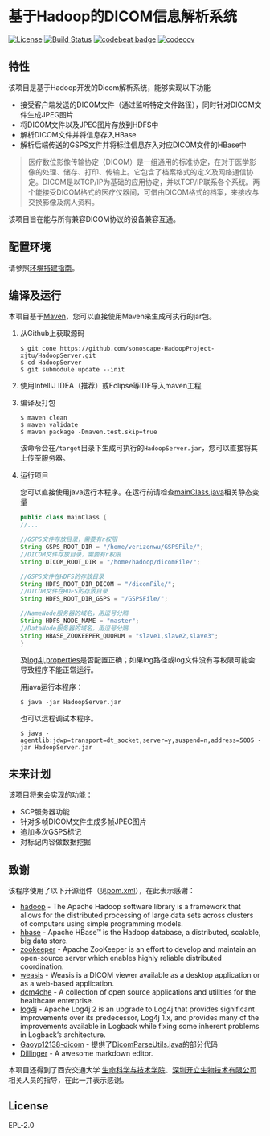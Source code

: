 # 基于Hadoop的DICOM信息解析系统

[![License](https://img.shields.io/badge/License-EPL%202.0-blue.svg)](https://opensource.org/licenses/EPL-2.0) [![Build Status](https://travis-ci.com/sonoscape-HadoopProject-xjtu/HadoopServer.svg?branch=master)](https://travis-ci.com/sonoscape-HadoopProject-xjtu/HadoopServer) [![codebeat badge](https://codebeat.co/badges/74dffbf8-42a7-4029-b69f-bc1697e70b5f)](https://codebeat.co/projects/github-com-sonoscape-hadoopproject-xjtu-hadoopserver-master) [![codecov](https://codecov.io/gh/sonoscape-HadoopProject-xjtu/HadoopServer/branch/master/graph/badge.svg)](https://codecov.io/gh/sonoscape-HadoopProject-xjtu/HadoopServer)

## 特性

该项目是基于Hadoop开发的Dicom解析系统，能够实现以下功能

  - 接受客户端发送的DICOM文件（通过监听特定文件路径），同时针对DICOM文件生成JPEG图片
  - 将DICOM文件以及JPEG图片存放到HDFS中
  - 解析DICOM文件并将信息存入HBase
  - 解析后端传送的GSPS文件并将标注信息存入对应DICOM文件的HBase中
  
> 医疗数位影像传输协定（DICOM）是一组通用的标准协定，在对于医学影像的处理、储存、打印、传输上。它包含了档案格式的定义及网络通信协定。DICOM是以TCP/IP为基础的应用协定，并以TCP/IP联系各个系统。两个能接受DICOM格式的医疗仪器间，可借由DICOM格式的档案，来接收与交换影像及病人资料。 
  
  该项目旨在能与所有兼容DICOM协议的设备兼容互通。

## 配置环境

请参照[环境搭建指南](/HOW_TO_SETUP_HADOOP.md)。

## 编译及运行

本项目基于[Maven](https://maven.apache.org/)，您可以直接使用Maven来生成可执行的jar包。

1. 从Github上获取源码

    ```shell
    $ git cone https://github.com/sonoscape-HadoopProject-xjtu/HadoopServer.git
    $ cd HadoopServer
    $ git submodule update --init
    ```

2. 使用IntelliJ IDEA（推荐）或Eclipse等IDE导入maven工程

3. 编译及打包

    ```shell
    $ maven clean
    $ maven validate
    $ maven package -Dmaven.test.skip=true
    ```
    
    该命令会在`/target`目录下生成可执行的`HadoopServer.jar`，您可以直接将其上传至服务器。
    
4.  运行项目
    
    您可以直接使用java运行本程序。在运行前请检查[mainClass.java](/src/main/java/mainClass.java)相关静态变量
    
    ```java
    public class mainClass {
    //...

    //GSPS文件存放目录，需要有r权限
    String GSPS_ROOT_DIR = "/home/verizonwu/GSPSFile/"; 
    //DICOM文件存放目录，需要有r权限
    String DICOM_ROOT_DIR = "/home/hadoop/dicomFile/";

    //GSPS文件在HDFS的存放目录
    String HDFS_ROOT_DIR_DICOM = "/dicomFile/";
    //DICOM文件在HDFS的存放目录
    String HDFS_ROOT_DIR_GSPS = "/GSPSFile/";

    //NameNode服务器的域名，用逗号分隔
    String HDFS_NODE_NAME = "master";
    //DataNode服务器的域名，用逗号分隔
    String HBASE_ZOOKEEPER_QUORUM = "slave1,slave2,slave3";
    }
    ```
    
    及[log4j.properties](/src/main/resources/log4j.properties)是否配置正确；如果log路径或log文件没有写权限可能会导致程序不能正常运行。
    
    用java运行本程序：
    ```shell
    $ java -jar HadoopServer.jar
    ```
    
    也可以远程调试本程序。
    ```shell
    $ java -agentlib:jdwp=transport=dt_socket,server=y,suspend=n,address=5005 -jar HadoopServer.jar
    ```

## 未来计划

 该项目将来会实现的功能：
   - SCP服务器功能
   - 针对多帧DICOM文件生成多帧JPEG图片
   - 追加多次GSPS标记
   - 对标记内容做数据挖掘
   
   
## 致谢

该程序使用了以下开源组件（见[pom.xml](/pom.xml)），在此表示感谢：

* [hadoop] - The Apache Hadoop software library is a framework that allows for the distributed processing of large data sets across clusters of computers using simple programming models.
* [hbase] - Apache HBase™ is the Hadoop database, a distributed, scalable, big data store. 
* [zookeeper] - Apache ZooKeeper is an effort to develop and maintain an open-source server which enables highly reliable distributed coordination.
* [weasis] - Weasis is a DICOM viewer available as a desktop application or as a web-based application.
* [dcm4che] - A collection of open source applications and utilities for the healthcare enterprise.
* [log4j] - Apache Log4j 2 is an upgrade to Log4j that provides significant improvements over its predecessor, Log4j 1.x, and provides many of the improvements available in Logback while fixing some inherent problems in Logback’s architecture.
* [Gaoyp12138-dicom] - 提供了[DicomParseUtils.java](/src/main/java/Utils/DicomParseUtil.java)的部分代码
* [Dillinger] - A awesome markdown editor.

本项目还得到了西安交通大学 [生命科学与技术学院][slst]、[深圳开立生物技术有限公司][sonoscape]相关人员的指导，在此一并表示感谢。

License
---
EPL-2.0

   [Weasis]: <https://github.com/nroduit/Weasis>
   [Dcm4che]: <https://www.dcm4che.org/>
   [log4j]: <https://logging.apache.org/log4j/2.x/>
   [hadoop]: <https://hadoop.apache.org/>
   [hbase]: <https://hbase.apache.org/>
   [sonoscape]: <http://www.sonoscape.com.cn/>
   [zookeeper]: <https://zookeeper.apache.org/>
   [Gaoyp12138-dicom]: <https://github.com/Gaoyp12138/dicom>
   [Dillinger]: <https://dillinger.io>
   [slst]:<http://slst.xjtu.edu.cn>
   [JDK]:<https://www.oracle.com/technetwork/java/javase/downloads/jdk8-downloads-2133151.html>